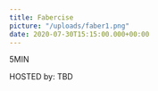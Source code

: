 ```yaml
---
title: Fabercise
picture: "/uploads/faber1.png"
date: 2020-07-30T15:15:00.000+00:00
---
```


5MIN

HOSTED by: TBD
